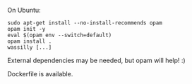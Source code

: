 On Ubuntu:
```
sudo apt-get install --no-install-recommends opam
opam init -y
eval $(opam env --switch=default)
opam install .
wassilly [...]
```

External dependencies may be needed, but opam will help! :)

Dockerfile is available.